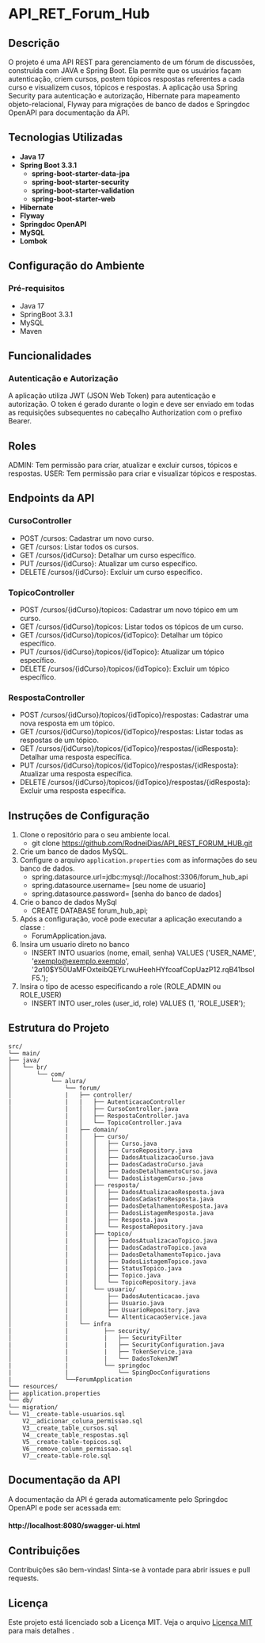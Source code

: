 # API_RET_Forum_Hub
## Descrição

O projeto é uma API REST para gerenciamento de um fórum de discussões, construída com JAVA e Spring Boot.
Ela permite que os usuários façam autenticação, criem cursos, postem tópicos respostas referentes a cada curso e visualizem cusos, tópicos e respostas. A aplicação usa Spring Security para autenticação e autorização, Hibernate para mapeamento objeto-relacional, Flyway para migrações de banco de dados e Springdoc OpenAPI para documentação da API.

## Tecnologias Utilizadas

- **Java 17**
- **Spring Boot 3.3.1**
    - **spring-boot-starter-data-jpa**
    - **spring-boot-starter-security**
    - **spring-boot-starter-validation**
    - **spring-boot-starter-web**
- **Hibernate**
- **Flyway**
- **Springdoc OpenAPI**
- **MySQL**
- **Lombok**

## Configuração do Ambiente
### Pré-requisitos

- Java 17
- SpringBoot 3.3.1
- MySQL
- Maven

## Funcionalidades
### Autenticação e Autorização
A aplicação utiliza JWT (JSON Web Token) para autenticação e autorização. O token é gerado durante o login e deve ser enviado em todas as requisições subsequentes no cabeçalho Authorization com o prefixo Bearer.

## Roles
ADMIN: Tem permissão para criar, atualizar e excluir cursos, tópicos e respostas.
USER: Tem permissão para criar e visualizar tópicos e respostas.

## Endpoints da API
### CursoController
- POST /cursos: Cadastrar um novo curso.
- GET /cursos: Listar todos os cursos.
- GET /cursos/{idCurso}: Detalhar um curso específico.
- PUT /cursos/{idCurso}: Atualizar um curso específico.
- DELETE /cursos/{idCurso}: Excluir um curso específico.
 
### TopicoController
- POST /cursos/{idCurso}/topicos: Cadastrar um novo tópico em um curso.
- GET /cursos/{idCurso}/topicos: Listar todos os tópicos de um curso.
- GET /cursos/{idCurso}/topicos/{idTopico}: Detalhar um tópico específico.
- PUT /cursos/{idCurso}/topicos/{idTopico}: Atualizar um tópico específico.
- DELETE /cursos/{idCurso}/topicos/{idTopico}: Excluir um tópico específico.

### RespostaController
- POST /cursos/{idCurso}/topicos/{idTopico}/respostas: Cadastrar uma nova resposta em um tópico.
- GET /cursos/{idCurso}/topicos/{idTopico}/respostas: Listar todas as respostas de um tópico.
- GET /cursos/{idCurso}/topicos/{idTopico}/respostas/{idResposta}: Detalhar uma resposta específica.
- PUT /cursos/{idCurso}/topicos/{idTopico}/respostas/{idResposta}: Atualizar uma resposta específica.
- DELETE /cursos/{idCurso}/topicos/{idTopico}/respostas/{idResposta}: Excluir uma resposta específica.
  
## Instruções de Configuração

1. Clone o repositório para o seu ambiente local.
   - git clone https://github.com/RodneiDias/API_REST_FORUM_HUB.git
2. Crie um banco de dados MySQL.   
3. Configure o arquivo `application.properties` com as informações do seu banco de dados.
    - spring.datasource.url=jdbc:mysql://localhost:3306/forum_hub_api
    - spring.datasource.username= [seu nome de usuario]
    - spring.datasource.password= [senha do banco de dados]
4. Crie o banco de dados MySql
    - CREATE DATABASE forum_hub_api;
5. Após a configuração, você pode executar a aplicação executando a classe :
   - ForumApplication.java.      
6. Insira um usuario direto no banco
   - INSERT INTO usuarios (nome, email, senha) VALUES ('USER_NAME', 'exemplo@exemplo.exemplo', '$2a$10$Y50UaMFOxteibQEYLrwuHeehHYfcoafCopUazP12.rqB41bsolF5.');
7. Insira o tipo de acesso especificando a role (ROLE_ADMIN ou ROLE_USER)
   - INSERT INTO user_roles (user_id, role) VALUES (1, 'ROLE_USER'); 
 
## Estrutura do Projeto
```
src/
└── main/
├── java/
│   └── br/
│       └── com/
│           └── alura/
│               └── forum/
│               |   ├── controller/
|               |   |   ├── AutenticacaoController
│               |   │   ├── CursoController.java
│               |   │   ├── RespostaController.java
│               |   │   └── TopicoController.java
│               |   ├── domain/
│               |   │   ├── curso/
│               |   │   │   ├── Curso.java
│               |   │   │   ├── CursoRepository.java
│               |   │   │   ├── DadosAtualizacaoCurso.java
│               |   │   │   ├── DadosCadastroCurso.java
│               |   │   │   ├── DadosDetalhamentoCurso.java
│               |   │   │   └── DadosListagemCurso.java
│               |   │   ├── resposta/
│               |   │   │   ├── DadosAtualizacaoResposta.java
│               |   │   │   ├── DadosCadastroResposta.java
│               |   │   │   ├── DadosDetalhamentoResposta.java
│               |   │   │   ├── DadosListagemResposta.java
│               |   │   │   ├── Resposta.java
│               |   │   │   └── RespostaRepository.java
│               |   │   ├── topico/
│               |   │   │   ├── DadosAtualizacaoTopico.java
│               |   │   │   ├── DadosCadastroTopico.java
│               |   │   │   ├── DadosDetalhamentoTopico.java
│               |   │   │   ├── DadosListagemTopico.java
│               |   │   │   ├── StatusTopico.java
│               |   │   │   ├── Topico.java
│               |   │   │   └── TopicoRepository.java
│               |   │   └── usuario/
│               |   │       ├── DadosAutenticacao.java
│               |   │       ├── Usuario.java
│               |   │       ├── UsuarioRepository.java
│               |   │       └── AltenticacaoService.java
│               |   └── infra
|               |          ├── security/
│               |          |   ├── SecurityFilter
|               |          |   ├── SecurityConfiguration.java
│               |          |   ├── TokenService.java
│               |          |   └── DadosTokenJWT
|               |          └── springdoc
|               |              └── SpingDocConfigurations   
|               └──ForumApplication
└── resources/
├── application.properties
└── db/
└── migration/
└── V1__create-table-usuarios.sql
    V2__adicionar_coluna_permissao.sql
    V3__create_table_cursos.sql
    V4__create_table_respostas.sql
    V5__create-table-topicos.sql
    V6__remove_column_permissao.sql
    V7__create-table-role.sql

```

## Documentação da API
A documentação da API é gerada automaticamente pelo Springdoc OpenAPI e pode ser acessada em:
#### http://localhost:8080/swagger-ui.html

## Contribuições
Contribuições são bem-vindas! Sinta-se à vontade para abrir issues e pull requests.

## Licença
Este projeto está licenciado sob a Licença MIT. Veja o arquivo [Licença MIT](LICENSE) para mais detalhes .


